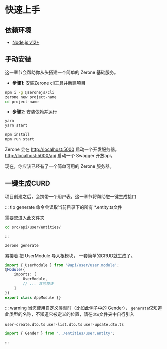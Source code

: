 # 快速上手

## 依赖环境

- [Node.js v12+](https://nodejs.org/)
<!-- - [Yarn v1 classic](https://classic.yarnpkg.com/zh-Hans/) （可选） -->

<!-- ::: tip
- 使用 [pnpm](https://pnpm.io/zh/) 时，你需要在 [`.npmrc`](https://pnpm.io/zh/npmrc#shamefully-hoist) 文件中设置 `shamefully-hoist=true` 。
- 使用 [yarn 2](https://yarnpkg.com/) 时，你需要在 [`.yarnrc.yml`](https://yarnpkg.com/configuration/yarnrc#nodeLinker) 文件中设置 `nodeLinker: 'node-modules'` 。
::: -->

## 手动安装

这一章节会帮助你从头搭建一个简单的 Zerone 基础服务。

- **步骤1**: 安装Zerone cli工具并新建项目

```bash
npm i -g @zeronejs/cli
zerone new project-name
cd project-name
```

- **步骤2**: 安装依赖并运行

<CodeGroup>
  <CodeGroupItem title="YARN" active>

```bash
yarn
yarn start
```

  </CodeGroupItem>

  <CodeGroupItem title="NPM">

```bash
npm install
npm run start
```

  </CodeGroupItem>
</CodeGroup>


  Zerone 会在 [http://localhost:5000](http://localhost:5000) 启动一个开发服务器。[http://localhost:5000/api](http://localhost:5000/api) 启动一个 Swagger 开放api。

现在，你应该已经有了一个简单可用的 Zerone 服务器。
<!-- 接下来，了解一下 Zerone [目录](./dir-structure.md) 相关的内容。 -->

## 一键生成CURD

项目创建之后，会携带一个用户表，这一章节将帮助您一键生成接口

::: tip
generate 命令会读取当前目录下的所有 *.entity.ts文件

需要您进入此文件夹
```bash
cd src/api/user/entities/
```
:::

```bash
zerone generate
```

紧接着 把 UserModule 导入根模块， 一套简单的CRUD就生成了。
```ts
import { UserModule } from '@api/user/user.module';
@Module({
    imports: [
        UserModule,
        // ... 其他模块
    ]
})
export class AppModule {}
```
::: warning
当您使用自定义类型时（比如此例子中的 Gender）， `generate`仅知道此类型的名称，不知道它被定义的位置，请在`dto`文件夹中自行引入

`user-create.dto.ts` `user-list.dto.ts` `user-update.dto.ts`
```ts
import { Gender } from '../entities/user.entity';
```
:::